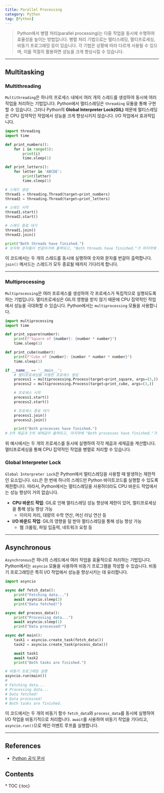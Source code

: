 ```yaml
---
title: Parallel Processing
category: Python
tag: [Python]
---
```


> Python에서 병렬 처리(parallel processing)는 다중 작업을 동시에 수행하여 효율성을 높이는 방법입니다. 병렬 처리 기법으로는 멀티스레딩, 멀티프로세싱, 비동기 프로그래밍 등이 있습니다. 각 기법은 상황에 따라 다르게 사용될 수 있으며, 이를 적절히 활용하면 성능을 크게 향상시킬 수 있습니다.

---

## Multitasking

### Multithreading
`Multithreading`은 하나의 프로세스 내에서 여러 개의 스레드를 생성하여 동시에 여러 작업을 처리하는 기법입니다. Python에서 멀티스레딩은 `threading` 모듈을 통해 구현할 수 있습니다. 그러나 Python의 **Global Interpreter Lock(GIL)** 때문에 멀티스레딩은 CPU 집약적인 작업에서 성능을 크게 향상시키지 않습니다. I/O 작업에서 효과적입니다.

```python
import threading
import time

def print_numbers():
    for i in range(5):
        print(i)
        time.sleep(1)

def print_letters():
    for letter in 'ABCDE':
        print(letter)
        time.sleep(1)

# 스레드 생성
thread1 = threading.Thread(target=print_numbers)
thread2 = threading.Thread(target=print_letters)

# 스레드 시작
thread1.start()
thread2.start()

# 스레드 종료 대기
thread1.join()
thread2.join()

print("Both threads have finished.")
# 숫자와 문자들이 번갈아가며 출력되고, "Both threads have finished."가 마지막에 출력됨.
```
이 코드에서는 두 개의 스레드를 동시에 실행하여 숫자와 문자를 번갈아 출력합니다. `join()` 메서드는 스레드가 모두 종료될 때까지 기다리게 합니다.

---

### Multiprocessing
`Multiprocessing`은 여러 프로세스를 생성하여 각 프로세스가 독립적으로 실행되도록 하는 기법입니다. 멀티프로세싱은 GIL의 영향을 받지 않기 때문에 CPU 집약적인 작업에서 성능을 극대화할 수 있습니다. Python에서는 `multiprocessing` 모듈을 사용합니다.

```python
import multiprocessing
import time

def print_square(number):
    print(f"Square of {number}: {number * number}")
    time.sleep(1)

def print_cube(number):
    print(f"Cube of {number}: {number * number * number}")
    time.sleep(1)

if __name__ == '__main__':
    # 멀티프로세싱을 이용한 프로세스 생성
    process1 = multiprocessing.Process(target=print_square, args=(3,))
    process2 = multiprocessing.Process(target=print_cube, args=(3,))

    # 프로세스 시작
    process1.start()
    process2.start()

    # 프로세스 종료 대기
    process1.join()
    process2.join()

    print("Both processes have finished.")
# 3의 제곱과 3의 세제곱이 출력되고, 마지막에 "Both processes have finished."가 출력됨.
```
위 예시에서는 두 개의 프로세스를 동시에 실행하여 각각 제곱과 세제곱을 계산합니다. 멀티프로세싱을 통해 CPU 집약적인 작업을 병렬로 처리할 수 있습니다.

### Global Interpreter Lock
`Global Interpreter Lock`은 Python에서 멀티스레딩을 사용할 때 발생하는 제한적인 요소입니다. `GIL`은 한 번에 하나의 스레드만 Python 바이트코드를 실행할 수 있도록 제한합니다. 따라서, Python에서는 멀티스레딩을 사용하더라도 CPU 바운드 작업에서는 성능 향상이 거의 없습니다.

- **CPU 바운드 작업**: GIL로 인해 멀티스레딩 성능 향상에 제한이 있어, 멀티프로세싱을 통해 성능 향상 가능
    - 이미지 처리, 대량의 수학 연산, 머신 러닝 연산 등
- **I/O 바운드 작업**: GIL의 영향을 덜 받아 멀티스레딩을 통해 성능 향상 가능
    - 웹 크롤링, 파일 입출력, 네트워크 요청 등

---

## Asynchronous
`Asynchronous`은 하나의 스레드에서 여러 작업을 효율적으로 처리하는 기법입니다. Python에서는 `asyncio` 모듈을 사용하여 비동기 프로그램을 작성할 수 있습니다. 비동기 프로그래밍은 특히 I/O 작업에서 성능을 향상시키는 데 유리합니다.

```python
import asyncio

async def fetch_data():
    print("Fetching data...")
    await asyncio.sleep(2)
    print("Data fetched!")

async def process_data():
    print("Processing data...")
    await asyncio.sleep(1)
    print("Data processed!")

async def main():
    task1 = asyncio.create_task(fetch_data())
    task2 = asyncio.create_task(process_data())

    await task1
    await task2
    print("Both tasks are finished.")

# 비동기 프로그래밍 실행
asyncio.run(main())
# 
# Fetching data...
# Processing data...
# Data fetched!
# Data processed!
# Both tasks are finished.
```
이 코드에서는 두 개의 비동기 함수 `fetch_data`와 `process_data`를 동시에 실행하여 I/O 작업을 비동기적으로 처리합니다. `await`를 사용하여 비동기 작업을 기다리고, `asyncio.run()`으로 메인 이벤트 루프를 실행합니다.

---

## References
- [Python 공식 문서](https://docs.python.org/3/)

<nav class="post-toc" markdown="1">
  <h2>Contents</h2>
* TOC
{:toc}
</nav>
